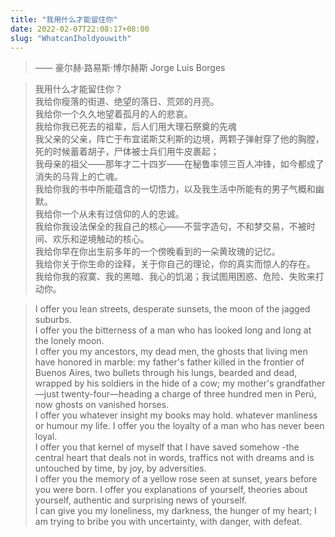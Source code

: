 ```yaml
---
title: "我用什么才能留住你"
date: 2022-02-07T22:08:17+08:00
slug: "WhatcanIholdyouwith"
---
```


> —— 豪尔赫·路易斯·博尔赫斯 Jorge Luis Borges

> 我用什么才能留住你？   
> 我给你瘦落的街道、绝望的落日、荒郊的月亮。  
> 我给你一个久久地望着孤月的人的悲哀。  
> 我给你我已死去的祖辈，后人们用大理石祭奠的先魂  
> 我父亲的父亲，阵亡于布宜诺斯艾利斯的边境，两颗子弹射穿了他的胸膛，死的时候蓄着胡子，尸体被士兵们用牛皮裹起；  
> 我母亲的祖父——那年才二十四岁——在秘鲁率领三百人冲锋，如今都成了消失的马背上的亡魂。  
> 我给你我的书中所能蕴含的一切悟力，以及我生活中所能有的男子气概和幽默。  
> 我给你一个从未有过信仰的人的忠诚。  
> 我给你我设法保全的我自己的核心——不营字造句，不和梦交易，不被时间、欢乐和逆境触动的核心。  
> 我给你早在你出生前多年的一个傍晚看到的一朵黄玫瑰的记忆。  
> 我给你关于你生命的诠释，关于你自己的理论，你的真实而惊人的存在。  
> 我给你我的寂寞、我的黑暗、我心的饥渴；我试图用困惑、危险、失败来打动你。  

> I offer you lean streets, desperate sunsets, the moon of the jagged suburbs.  
I offer you the bitterness of a man who has looked long and long at the lonely moon.  
I offer you my ancestors, my dead men, the ghosts that living men have honored in marble: my father's father killed in the frontier of Buenos Aires, two bullets through his lungs, bearded and dead, wrapped by his soldiers in the hide of a cow; my mother's grandfather —just twenty-four—heading a charge of three hundred men in Perú, now ghosts on vanished horses.  
I offer you whatever insight my books may hold. whatever manliness or humour my life. I offer you the loyalty of a man who has never been loyal.  
I offer you that kernel of myself that I have saved somehow -the central heart that deals not in words, traffics not with dreams and is untouched by time, by joy, by adversities.  
I offer you the memory of a yellow rose seen at sunset, years before you were born.
I offer you explanations of yourself, theories about yourself, authentic and surprising news of yourself.  
I can give you my loneliness, my darkness, the hunger of my heart; I am trying to bribe you with uncertainty, with danger, with defeat.  